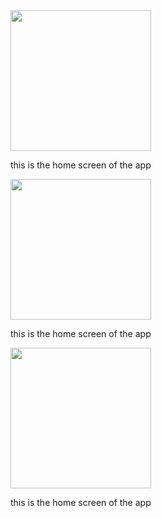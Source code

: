 <div class="row row-cols-1 row-cols-sm-2 row-cols-md-3 g-3">
  <div class="col">
    <div class="card shadow-sm">
      <img class="bd-placeholder-img card-img-top" height="225" src="http://drive.google.com/uc?export=view&id=1BoGIvHjE7ApsPmBCWlNWR7PeeArl6skL" />
    </div>
    <div class="card-body" >
      <p class="card-text">this is the home screen of the app</p>
    </div>
  </div>
  <div class="col">
    <div class="card shadow-sm">
      <img class="bd-placeholder-img card-img-top" height="225" src="http://drive.google.com/uc?export=view&id=1BoGIvHjE7ApsPmBCWlNWR7PeeArl6skL" />
    </div>
    <div class="card-body" >
      <p class="card-text">this is the home screen of the app</p>
    </div>
  </div>
  <div class="col">
    <div class="card shadow-sm">
      <img class="bd-placeholder-img card-img-top" height="225" src="http://drive.google.com/uc?export=view&id=1BoGIvHjE7ApsPmBCWlNWR7PeeArl6skL" />
    </div>
    <div class="card-body" >
      <p class="card-text">this is the home screen of the app</p>
    </div>
  </div>
</div>
